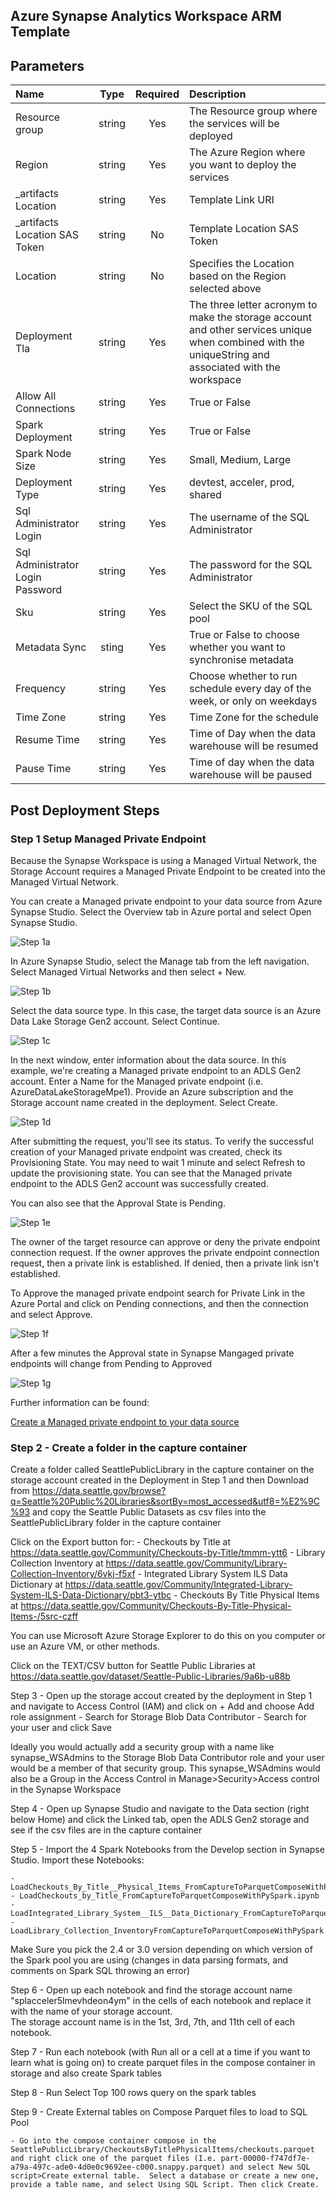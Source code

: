 ## Azure Synapse Analytics Workspace ARM Template

## Parameters

| Name | Type | Required | Description |
| :------------- | :----------: | :----------: | :------------- |
| Resource group | string | Yes | The Resource group where the services will be deployed |
| Region | string | Yes | The Azure Region where you want to deploy the services |
| _artifacts Location | string | Yes | Template Link URI |
| _artifacts Location SAS Token | string | No | Template Location SAS Token |
| Location | string | No | Specifies the Location based on the Region selected above |
| Deployment Tla | string | Yes | The three letter acronym to make the storage account and other services unique when combined with the uniqueString and associated with the workspace|
| Allow All Connections | string | Yes | True or False |
| Spark Deployment | string | Yes | True or False |
| Spark Node Size | string | Yes | Small, Medium, Large |
| Deployment Type | string | Yes | devtest, acceler, prod, shared |
| Sql Administrator Login | string | Yes | The username of the SQL Administrator | 
| Sql Administrator Login Password | string | Yes | The password for the SQL Administrator |
| Sku | string | Yes | Select the SKU of the SQL pool |
| Metadata Sync | sting | Yes | True or False to choose whether you want to synchronise metadata |
| Frequency | string | Yes | Choose whether to run schedule every day of the week, or only on weekdays |
| Time Zone | string | Yes | Time Zone for the schedule |
| Resume Time | string | Yes | Time of Day when the data warehouse will be resumed |
| Pause Time | string | Yes | Time of day when the data warehouse will be paused |


## Post Deployment Steps

### Step 1 Setup Managed Private Endpoint

Because the Synapse Workspace is using a Managed Virtual Network, the Storage Account requires a Managed Private Endpoint to be created into the Managed Virtual Network.

You can create a Managed private endpoint to your data source from Azure Synapse Studio. Select the Overview tab in Azure portal and select Open Synapse Studio.

![Step 1a](https://raw.githubusercontent.com/DataSnowman/analytics-accelerator/main/images/1a.png)

In Azure Synapse Studio, select the Manage tab from the left navigation. Select Managed Virtual Networks and then select + New.

![Step 1b](https://raw.githubusercontent.com/DataSnowman/analytics-accelerator/main/images/1b.png)

Select the data source type. In this case, the target data source is an Azure Data Lake Storage Gen2 account. Select Continue.

![Step 1c](https://raw.githubusercontent.com/DataSnowman/analytics-accelerator/main/images/1c.png)

In the next window, enter information about the data source. In this example, we're creating a Managed private endpoint to an ADLS Gen2 account. Enter a Name for the Managed private endpoint (i.e. AzureDataLakeStorageMpe1). Provide an Azure subscription and the Storage account name created in the deployment. Select Create.

![Step 1d](https://raw.githubusercontent.com/DataSnowman/analytics-accelerator/main/images/1d.png)

After submitting the request, you'll see its status. To verify the successful creation of your Managed private endpoint was created, check its Provisioning State. You may need to wait 1 minute and select Refresh to update the provisioning state. You can see that the Managed private endpoint to the ADLS Gen2 account was successfully created.

You can also see that the Approval State is Pending.

![Step 1e](https://raw.githubusercontent.com/DataSnowman/analytics-accelerator/main/images/1e.png)

The owner of the target resource can approve or deny the private endpoint connection request. If the owner approves the private endpoint connection request, then a private link is established. If denied, then a private link isn't established.

To Approve the managed private endpoint search for Private Link in the Azure Portal and click on Pending connections, and then the connection and select Approve.  

![Step 1f](https://raw.githubusercontent.com/DataSnowman/analytics-accelerator/main/images/1f.png)

After a few minutes the Approval state in Synapse Mangaged private endpoints will change from Pending to Approved

![Step 1g](https://raw.githubusercontent.com/DataSnowman/analytics-accelerator/main/images/1g.png)

Further information can be found:

[Create a Managed private endpoint to your data source](https://docs.microsoft.com/en-us/azure/synapse-analytics/security/how-to-create-managed-private-endpoints)

### Step 2 - Create a folder in the capture container

Create a folder called SeattlePublicLibrary in the capture container on the storage account created in the Deployment in Step 1 and then Download from https://data.seattle.gov/browse?q=Seattle%20Public%20Libraries&sortBy=most_accessed&utf8=%E2%9C%93 and copy the Seattle Public Datasets as csv files into the SeattlePublicLibrary folder in the capture container

Click on the Export button for: 
	- Checkouts by Title at https://data.seattle.gov/Community/Checkouts-by-Title/tmmm-ytt6
	- Library Collection Inventory at https://data.seattle.gov/Community/Library-Collection-Inventory/6vkj-f5xf
	- Integrated Library System ILS Data Dictionary at https://data.seattle.gov/Community/Integrated-Library-System-ILS-Data-Dictionary/pbt3-ytbc
	- Checkouts By Title Physical Items at https://data.seattle.gov/Community/Checkouts-By-Title-Physical-Items-/5src-czff

You can use Microsoft Azure Storage Explorer to do this on you computer or use an Azure VM, or other methods.

Click on the TEXT/CSV button for Seattle Public Libraries at https://data.seattle.gov/dataset/Seattle-Public-Libraries/9a6b-u88b

Step 3 - Open up the storage accout created by the deployment in Step 1 and navigate to Access Control (IAM) and click on + Add and choose Add role assignment
	- Search for Storage Blob Data Contributor
	- Search for your user and click Save

Ideally you would actually add a security group with a name like synapse_WSAdmins to the Storage Blob Data Contributor role and your user would be a member of that security group.  This synapse_WSAdmins would also be a Group in the Access Control in Manage>Security>Access control in the Synapse Workspace

Step 4 - Open up Synapse Studio and navigate to the Data section (right below Home) and click the Linked tab, open the ADLS Gen2 storage and see if the csv files are in the capture container

Step 5 - Import the 4 Spark Notebooks from the Develop section in Synapse Studio.  Import these Notebooks:

	- LoadCheckouts_By_Title__Physical_Items_FromCaptureToParquetComposeWithPySpark.ipynb
	- LoadCheckouts_by_Title_FromCaptureToParquetComposeWithPySpark.ipynb
	- LoadIntegrated_Library_System__ILS__Data_Dictionary_FromCaptureToParquetComposeWithPySpark.ipynb
	- LoadLibrary_Collection_InventoryFromCaptureToParquetComposeWithPySpark.ipynb

Make Sure you pick the 2.4 or 3.0 version depending on which version of the Spark pool you are using (changes in data parsing formats, and comments on Spark SQL throwing an error)

Step 6 - Open up each notebook and find the storage account name "splacceler5lmevhdeon4ym" in the cells of each notebook and replace it with the name of your storage account.  
             The storage account name is in the 1st, 3rd, 7th, and 11th cell of each notebook.  

Step 7 - Run each notebook (with Run all or a cell at a time if you want to learn what is going on) to create parquet files in the compose container in storage and also create Spark tables

Step 8 - Run Select Top 100 rows query on the spark tables

Step 9 - Create External tables on Compose Parquet files to load to SQL Pool

	- Go into the compose container compose in the SeattlePublicLibrary/CheckoutsByTitlePhysicalItems/checkouts.parquet and right click one of the parquet files (I.e. part-00000-f747df7e-a79a-497c-ade0-4d0e0c9692ee-c000.snappy.parquet) and select New SQL script>Create external table.  Select a database or create a new one, provide a table name, and select Using SQL Script. Then click Create.